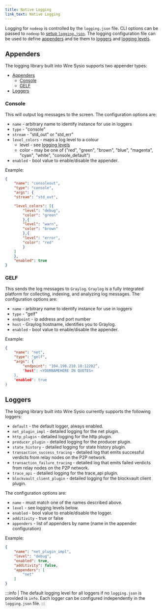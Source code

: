 ```yaml
---
title: Native Logging
link_text: Native Logging
---
```


Logging for `nodeop` is controlled by the `logging.json` file. CLI options can be passed to `nodeop` to [setup `logging.json`](setup-logging.json.md). The logging configuration file can be used to define [appenders](#appenders) and tie them to [loggers](#loggers) and [logging levels](logging-levels.md).

## Appenders

The logging library built into Wire Sysio supports two appender types:

- [Appenders](#appenders)
  - [Console](#console)
  - [GELF](#gelf)
- [Loggers](#loggers)

### Console

This will output log messages to the screen. The configuration options are:

- `name` - arbitrary name to identify instance for use in loggers
- `type` - "console"
- `stream` - "std_out" or "std_err"
- `level_colors` - maps a log level to a colour
  - level - see [logging levels](logging-levels.md)
  - color - may be one of ("red", "green", "brown", "blue", "magenta", "cyan", "white", "console_default")
- `enabled` - bool value to enable/disable the appender.

Example:

```json
{
    "name": "consoleout",
    "type": "console",
    "args": {
    "stream": "std_out",

    "level_colors": [{
        "level": "debug",
        "color": "green"
        },{
        "level": "warn",
        "color": "brown"
        },{
        "level": "error",
        "color": "red"
        }
    ]
    },
    "enabled": true
}
```

### GELF

This sends the log messages to `Graylog`. `Graylog` is a fully integrated platform for collecting, indexing, and analyzing log messages. The configuration options are:

 - `name` - arbitrary name to identify instance for use in loggers
 - `type` - "gelf"
 - `endpoint` - ip address and port number
 - `host` - Graylog hostname, identifies you to Graylog.
 - `enabled` - bool value to enable/disable the appender.

Example:

```json
{
    "name": "net",
    "type": "gelf",
    "args": {
        "endpoint": "104.198.210.18:12202”,
        "host": <YOURNAMEHERE IN QUOTES>
    },
    "enabled": true
}
```

## Loggers

The logging library built into Wire Sysio currently supports the following loggers:

- `default` - the default logger, always enabled.
- `net_plugin_impl` - detailed logging for the net plugin.
- `http_plugin` - detailed logging for the http plugin.
- `producer_plugin` - detailed logging for the producer plugin.
- `state_history` - detailed logging for state history plugin.
- `transaction_success_tracing` - detailed log that emits successful verdicts from relay nodes on the P2P network.
- `transaction_failure_tracing` - detailed log that emits failed verdicts from relay nodes on the P2P network.
- `trace_api` - detailed logging for the trace_api plugin.
- `blockvault_client_plugin` - detailed logging for the blockvault client plugin.

The configuration options are:

 - `name` - must match one of the names described above.
 - `level` - see logging levels below.
 - `enabled` - bool value to enable/disable the logger.
 - `additivity` - true or false
 - `appenders` - list of appenders by name (name in the appender configuration)

Example:

```json
{
    "name": "net_plugin_impl",
    "level": "debug",
    "enabled": true,
    "additivity": false,
    "appenders": [
        "net"
    ]
}
```

:::info
| The default logging level for all loggers if no `logging.json` is provided is `info`. Each logger can be configured independently in the `logging.json` file.
:::